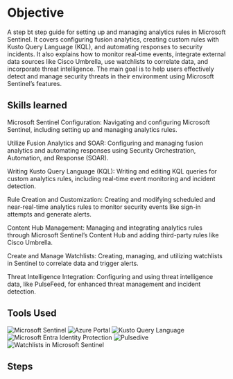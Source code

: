 # Objective
A step bt step guide for setting up and managing analytics rules in Microsoft Sentinel. It covers configuring fusion analytics, creating custom rules with Kusto Query Language (KQL), and automating responses to security incidents. It also explains how to monitor real-time events, integrate external data sources like Cisco Umbrella, use watchlists to correlate data, and incorporate threat intelligence. The main goal is to help users effectively detect and manage security threats in their environment using Microsoft Sentinel’s features.

## Skills learned
Microsoft Sentinel Configuration: Navigating and configuring Microsoft Sentinel, including setting up and managing analytics rules.

Utilize Fusion Analytics and SOAR: Configuring and managing fusion analytics and automating responses using Security Orchestration, Automation, and Response (SOAR).

Writing Kusto Query Language (KQL): Writing and editing KQL queries for custom analytics rules, including real-time event monitoring and incident detection.

Rule Creation and Customization: Creating and modifying scheduled and near-real-time analytics rules to monitor security events like sign-in attempts and generate alerts.

Content Hub Management: Managing and integrating analytics rules through Microsoft Sentinel’s Content Hub and adding third-party rules like Cisco Umbrella.

Create and Manage Watchlists: Creating, managing, and utilizing watchlists in Sentinel to correlate data and trigger alerts.

Threat Intelligence Integration: Configuring and using threat intelligence data, like PulseFeed, for enhanced threat management and incident detection.

## Tools Used
<div>
<img src="https://img.shields.io/badge/-Microsoft%20Sentinel-666633?style=for-the-badge&logo=Microsoft%20Sentinel&logoColor=white" alt="Microsoft Sentinel">
<img src="https://img.shields.io/badge/-Azure%20Portal-66ff66?style=for-the-badge&logo=Microsoft%20Azure&logoColor=white" alt="Azure Portal">
<img src="https://img.shields.io/badge/-Kusto%20Query%20Language-ffaa00?style=for-the-badge&logo=Microsoft%20Azure&logoColor=white" alt="Kusto Query Language">
<img src="https://img.shields.io/badge/-Microsoft%20Entra%20Identity%20Protection-a64dff?style=for-the-badge&logo=Microsoft%20Azure&logoColor=white" alt="Microsoft Entra Identity Protection">
<img src="https://img.shields.io/badge/-Pulsedive-800000?&style=for-the-badge&logo=pulsedive&logoColor=white" alt="Pulsedive">
<img src="https://img.shields.io/badge/-Watchlists%20in%20Microsoft%20Sentinel-0078D4?style=for-the-badge&logo=Microsoft%20Azure&logoColor=white" alt="Watchlists in Microsoft Sentinel">
</div>

## Steps
